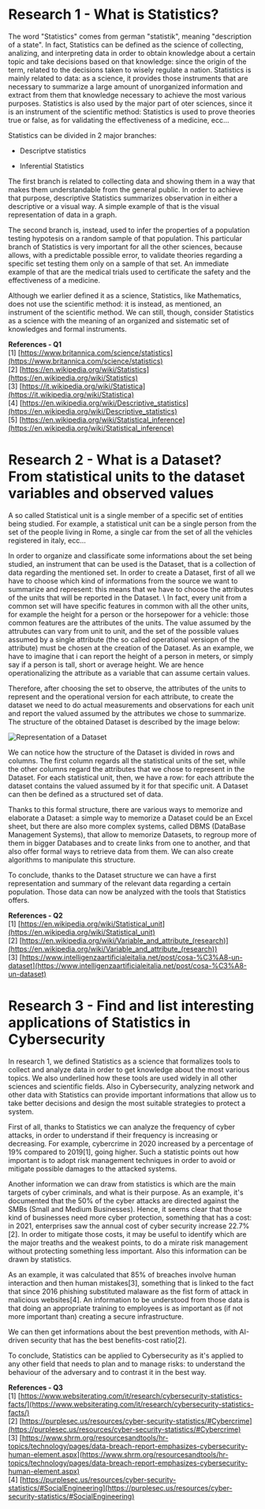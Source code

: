 # Research 1 - What is Statistics?

The word "Statistics" comes from german "statistik", meaning "description of a state". In fact, Statistics can be defined as the science of collecting, analizing, and interpreting data in order to obtain knowledge about a certain topic and take decisions based on that knowledge: since the origin of the term, related to the decisions taken to wisely regulate a nation. Statistics is mainly related to data: as a science, it provides those instruments that are necessary to summarize a large amount of unorganized information and extract from them that knowledge necessary to achieve the most various purposes. Statistics is also used by the major part of oter sciences, since it is an instrument of the scientific method: Statistics is used to prove theories true or false, as for validating the effectiveness of a medicine, ecc...

Statistics can  be divided in 2 major branches:

 - Descriptve statistics

 - Inferential Statistics

The first branch is related to collecting data and showing them in a way that makes them understandable from the general public. In order to achieve that purpose, descriptive Statistics summarizes observation in either a descriptive or a visual way. A simple example of that is the visual representation of data in a graph.

The second branch is, instead, used to infer the properties of a population testing hypotesis on a random sample of that population. This particular branch of Statistics is very important for all the other sciences, because allows, with a predictable possible error, to validate theories regarding a specific set testing them only on a sample of that set. An immediate example of that are the medical trials used to certificate the safety and the effectiveness of a medicine.

Although we earlier defined it as a science, Statistics, like Mathematics, does not use the scientific method: it is instead, as mentioned, an instrument of the scientific method. We can still, though, consider Statistics as a science with the meaning of an organized and sistematic set of knowledges and formal instruments.


**References - Q1** \
[1] [https://www.britannica.com/science/statistics](https://www.britannica.com/science/statistics) \
[2] [https://en.wikipedia.org/wiki/Statistics](https://en.wikipedia.org/wiki/Statistics) \
[3] [https://it.wikipedia.org/wiki/Statistica](https://it.wikipedia.org/wiki/Statistica) \
[4] [https://en.wikipedia.org/wiki/Descriptive_statistics](https://en.wikipedia.org/wiki/Descriptive_statistics) \
[5] [https://en.wikipedia.org/wiki/Statistical_inference](https://en.wikipedia.org/wiki/Statistical_inference)

# Research 2 - What is a Dataset? From statistical units to the dataset variables and observed values

A so called Statistical unit is a single member of a specific set of entities being studied. For example, a statistical unit can be a single person from the set of the people living in Rome, a single car from the set of all the vehicles registered in italy, ecc...

In order to organize and classificate some informations about the set being studied, an instrument that can be used is the Dataset, that is a collection of data regarding the mentioned set. In order to create a Dataset, first of all we have to choose which kind of informations from the source we want to summarize and represent: this means that we have to choose the attributes of the units that will be reported in the Dataset. \ In fact, every unit from a common set will have specific features in common with all the other units, for example the height for a person or the horsepower for a vehicle: those common features are the attributes of the units. The value assumed by the attrubutes can vary from unit to unit, and the set of the possible values assumed by a single attribute (the so called operational versiopn of the attribute) must be chosen at the creation of the Dataset. As an example, we have to imagine that i can report the height of a person in meters, or simply say if a person is tall, short or average height. We are hence operationalizing the attribute as a variable that can assume certain values.

Therefore, after choosing the set to observe, the attributes of the units to represent and the operational version for each attribute, to create the dataset we need to do actual measurements and observations for each unit and report the valued assumed by the attributes we chose to summarize. The structure of the obtained Dataset is described by the image below:

![Representation of a Dataset](/StatisticsHomework/docs/assets/images/dataset.jpg)

We can notice how the structure of the Dataset is divided in rows and columns. The first column regards all the statistical units of the set, while the other columns regard the attributes that we chose to represent in the Dataset. For each statistical unit, then, we have a row: for each attribute the dataset contains the valued assumed by it for that specific unit. A Dataset can then be defined as a structured set of data.

Thanks to this formal structure, there are various ways to memorize and elaborate a Dataset: a simple way to memorize a Dataset could be an Excel sheet, but there are also more complex systems, called DBMS (DataBase Management Systems), that allow to memorize Datasets, to regroup more of them in bigger Databases and to create links from one to another, and that also offer formal ways to retrieve data from them. We can also create algorithms to manipulate this structure.

To conclude, thanks to the Dataset structure we can have a first representation and summary of the relevant data regarding a certain population. Those data can now be analyzed with the tools that Statistics offers.

**References - Q2** \
[1] [https://en.wikipedia.org/wiki/Statistical_unit](https://en.wikipedia.org/wiki/Statistical_unit) \
[2] [https://en.wikipedia.org/wiki/Variable_and_attribute_(research)](https://en.wikipedia.org/wiki/Variable_and_attribute_(research)) \
[3] [https://www.intelligenzaartificialeitalia.net/post/cosa-%C3%A8-un-dataset](https://www.intelligenzaartificialeitalia.net/post/cosa-%C3%A8-un-dataset)

# Research 3 - Find and list interesting applications of Statistics in Cybersecurity

In research 1, we defined Statistics as a science that formalizes tools to collect and analyze data in order to get knowledge about the most various topics. We also underlined how these tools are used widely in all other sciences and scientific fields. Also in Cybersecurity, analyzing network and other data with Statistics can provide important informations that allow us to take better decisions and design the most suitable strategies to protect a system.

First of all, thanks to Statistics we can analyze the frequency of cyber attacks, in order to understand if their frequency is increasing or decreasing. For example, cybercrime in 2020 increased by a percentage of 19% compared to 2019[1], going higher. Such a statistic points out how important is to adopt risk management techniques in order to avoid or mitigate possible damages to the attacked systems.

Another information we can draw from statistics is which are the main targets of cyber criminals, and what is their purpose. As an example, it's documented that the 50% of the cyber attacks are directed against the SMBs (Small and Medium Businesses). Hence, it seems clear that those kind of businesses need more cyber protection, something that has a cost: in 2021, enterprises saw the annual cost of cyber security increase 22.7%[2]. In order to mitigate those costs, it may be useful to identify which are the major treaths and the weakest points, to do a mirate risk management without protecting something less important. Also this information can be drawn by statistics.

As an example, it was calculated that 85% of breaches involve human interaction and then human mistakes[3], something that is linked to the fact that since 2016 phishing substituted malaware as the fist form of attack in malicious websites[4]. An information to be understood from those data is that doing an appropriate training to employees is as important as (if not more important than) creating a secure infrastructure.

We can then get informations about the best prevention methods, with AI-driven security that has the best benefits-cost ratio[2].

To conclude, Statistics can be applied to Cybersecurity as it's applied to any other field that needs to plan and to manage risks: to understand the behaviour of the adversary and to contrast it in the best way.


**References - Q3** \
[1] [https://www.websiterating.com/it/research/cybersecurity-statistics-facts/](https://www.websiterating.com/it/research/cybersecurity-statistics-facts/) \
[2] [https://purplesec.us/resources/cyber-security-statistics/#Cybercrime](https://purplesec.us/resources/cyber-security-statistics/#Cybercrime) \
[3] [https://www.shrm.org/resourcesandtools/hr-topics/technology/pages/data-breach-report-emphasizes-cybersecurity-human-element.aspx](https://www.shrm.org/resourcesandtools/hr-topics/technology/pages/data-breach-report-emphasizes-cybersecurity-human-element.aspx) \
[4] [https://purplesec.us/resources/cyber-security-statistics/#SocialEngineering](https://purplesec.us/resources/cyber-security-statistics/#SocialEngineering)

